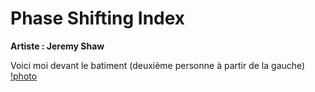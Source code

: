 # Phase Shifting Index
**Artiste : Jeremy Shaw**

Voici moi devant le batiment (deuxième personne à partir de la gauche)
[!photo](photo_moi_devant.jpg)
